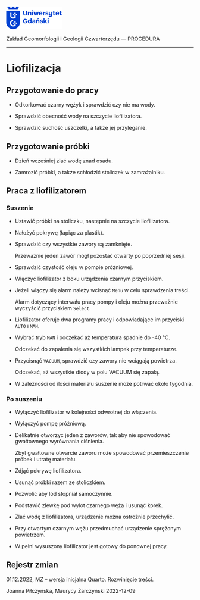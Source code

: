 
<div fig-alt="Logo: Uniwersytet Gdański" fig-align="left">

[<img src="images/log-ug_pl.png" width="150" />](https://geomorfologia.ug.edu.pl)

</div>

Zakład Geomorfologii i Geologii Czwartorzędu — PROCEDURA

------------------------------------------------------------------------

# Liofilizacja

## Przygotowanie do pracy

- Odkorkować czarny wężyk i sprawdzić czy nie ma wody.

- Sprawdzić obecność wody na szczycie liofilizatora.

- Sprawdzić suchość uszczelki, a także jej przyleganie.

## Przygotowanie próbki

- Dzień wcześniej zlać wodę znad osadu.

- Zamrozić próbki, a także schłodzić stoliczek w zamrażalniku.

## Praca z liofilizatorem

### Suszenie

- Ustawić próbki na stoliczku, następnie na szczycie liofilizatora.

- Nałożyć pokrywę (łapiąc za plastik).

- Sprawdzić czy wszystkie zawory są zamknięte.

  Przeważnie jeden zawór mógł pozostać otwarty po poprzedniej sesji.

- Sprawdzić czystość oleju w pompie próżniowej.

- Włączyć liofilizator z boku urządzenia czarnym przyciskiem.

- Jeżeli włączy się alarm należy wcisnąć `Menu` w celu sprawdzenia
  treści.

  Alarm dotyczący interwału pracy pompy i oleju można przeważnie
  wyczyścić przyciskiem `Select`.

- Liofilizator oferuje dwa programy pracy i odpowiadające im przyciski
  `AUTO` i `MAN`.

- Wybrać tryb `MAN` i poczekać aż temperatura spadnie do -40 °C.

  Odczekać do zapalenia się wszystkich lampek przy temperaturze.

- Przycisnąć `VACUUM`, sprawdzić czy zawory nie wciągają powietrza.

  Odczekać, aż wszystkie diody w polu VACUUM się zapalą.

- W zależności od ilości materiału suszenie może potrwać około tygodnia.

### Po suszeniu

- Wyłączyć liofilizator w kolejności odwrotnej do włączenia.

- Wyłączyć pompę próżniową.

- Delikatnie otworzyć jeden z zaworów, tak aby nie spowodować
  gwałtownego wyrównania ciśnienia.

  Zbyt gwałtowne otwarcie zaworu może spowodować przemieszczenie próbek
  i utratę materiału.

- Zdjąć pokrywę liofilizatora.

- Usunąć próbki razem ze stoliczkiem.

- Pozwolić aby lód stopniał samoczynnie.

- Podstawić zlewkę pod wylot czarnego węża i usunąć korek.

- Zlać wodę z liofilizatora, urządzenie można ostrożnie przechylić.

- Przy otwartym czarnym wężu przedmuchać urządzenie sprężonym
  powietrzem.

- W pełni wysuszony liofilizator jest gotowy do ponownej pracy.

## Rejestr zmian

01.12.2022, MZ – wersja inicjalna Quarto. Rozwinięcie treści.

Joanna Piłczyńska, Maurycy Żarczyński 2022-12-09
